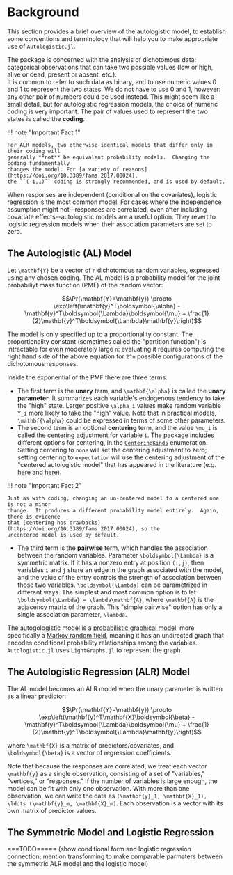 # Background

This section provides a brief overview of the autologistic model, to establish some
conventions and terminology that will help you to make appropriate use of `Autologistic.jl`.

The package is concerned with the analysis of dichotomous data: categorical observations
that can take two possible values (low or high, alive or dead, present or absent, etc.).  
It is common to refer to such data as binary, and to use numeric values 0 and 1 to
represent the two states. We do not have to use 0 and 1, however: any other pair of numbers
could be used instead. This might seem like a small detail, but for autologistic
regression models, the choice of numeric coding is very important. The pair of
values used to represent the two states is called the **coding**.

!!! note "Important Fact 1"

    For ALR models, two otherwise-identical models that differ only in their coding will
    generally **not** be equivalent probability models.  Changing the coding fundamentally
    changes the model. For [a variety of reasons](https://doi.org/10.3389/fams.2017.00024),
    the ``(-1,1)`` coding is strongly recommended, and is used by default.

When responses are independent (conditional on the covariates), logistic regression is the
most common model. For cases where the independence assumption might not--responses are
correlated, even after including covariate effects--autologistic models are a useful
option.  They revert to logistic regression models when their association parameters are
set to zero.

## The Autologistic (AL) Model

Let ``\mathbf{Y}`` be a vector of ``n`` dichotomous random variables, expressed using any
chosen coding.  The AL model is a probability model for the joint probabiliyt mass function
(PMF) of the random vector:

```math
\Pr(\mathbf{Y}=\mathbf{y}) \propto \exp\left(\mathbf{y}^T\boldsymbol{\alpha} -
\mathbf{y}^T\boldsymbol{\Lambda}\boldsymbol{\mu} +
\frac{1}{2}\mathbf{y}^T\boldsymbol{\Lambda}\mathbf{y}\right)
```

The model is only specified up to a proportionality constant.  The proportionality constant
(sometimes called the "partition function") is intractable for even moderately large ``n``:
evaluating it requires computing the right hand side of the above equation for ``2^n``
possible configurations of the dichotomous responses.

Inside the exponential of the PMF there are three terms:

* The first term is the **unary** term, and ``\mathbf{\alpha}`` is called the
  **unary parameter**.  It summarizes each variable's endogenous tendency to take the "high"
  state. Larger positive ``\alpha_i`` values make random variable ``Y_i`` more likely to take
  the "high" value.  Note that in practical models, ``\mathbf{\alpha}`` could be expressed
  in terms of some other parameters.
* The second term is an optional **centering** term, and the value ``\mu_i`` is called the
  centering adjustment for variable ``i``.  The package includes different options
  for centering, in the [`CenteringKinds`](@ref) enumeration.  Setting centering to `none`
  will set the centering adjustment to zero; setting centering to `expectation` will use the
  centering adjustment of the "centered autologistic model" that has appeared in the
  literature (e.g. [here](https://link.springer.com/article/10.1198/jabes.2009.07032) and
  [here](https://doi.org/10.1002/env.1102)).

!!! note "Important Fact 2"

    Just as with coding, changing an un-centered model to a centered one is not a minor
    change.  It produces a different probability model entirely.  Again, there is evidence
    that [centering has drawbacks](https://doi.org/10.3389/fams.2017.00024), so the
    uncentered model is used by default.

* The third term is the **pairwise** term, which handles the association between the
  random variables.  Parameter ``\boldsymbol{\Lambda}`` is a symmetric matrix.  If it has
  a nonzero entry at position ``(i,j)``, then variables ``i`` and ``j`` share an edge in the
  graph associated with the model, and the value of the entry controls the strength of
  association between those two variables. ``\boldsymbol{\Lambda}`` can be parametrized in
  different ways.  The simplest and most common option is to let
  ``\boldsymbol{\Lambda} = \lambda\mathbf{A}``, where ``\mathbf{A}`` is the adjacency
  matrix of the graph.  This "simple pairwise" option has only a single association
  parameter, ``\lambda``.

The autogologistic model is a
[probabilistic graphical model](https://en.wikipedia.org/wiki/Graphical_model), more
specifically a [Markov random field](https://en.wikipedia.org/wiki/Markov_random_field),
meaning it has an undirected graph that encodes conditional probability relationships among
the variables. `Autologistic.jl` uses `LightGraphs.jl` to represent the graph.

## The Autologistic Regression (ALR) Model

The AL model becomes an ALR model when the unary parameter is written as a linear
predictor:

```math
\Pr(\mathbf{Y}=\mathbf{y}) \propto \exp\left(\mathbf{y}^T\mathbf{X}\boldsymbol{\beta} -
\mathbf{y}^T\boldsymbol{\Lambda}\boldsymbol{\mu} +
\frac{1}{2}\mathbf{y}^T\boldsymbol{\Lambda}\mathbf{y}\right)
```

where ``\mathbf{X}`` is a matrix of predictors/covariates, and ``\boldsymbol{\beta}``
is a vector of regression coefficients.

Note that because the responses are correlated, we treat each vector ``\mathbf{y}`` as
a single observation, consisting of a set of "variables," "vertices," or "responses." If
the number of variables is large enough, the model can be fit with only one observation.
With more than one observation, we can write the data as
``(\mathbf{y}_1, \mathbf{X}_1), \ldots (\mathbf{y}_m, \mathbf{X}_m)``. Each observation is
a vector with its own matrix of predictor values.  

## The Symmetric Model and Logistic Regression

===TODO===== (show conditional form and logistic regression connection; mention transforming to make
comparable parmaters between the symmetric ALR model and the logistic model)

